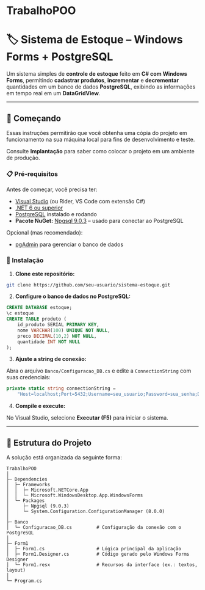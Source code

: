 # TrabalhoPOO
# 🏷️ Sistema de Estoque – Windows Forms + PostgreSQL

Um sistema simples de **controle de estoque** feito em **C# com Windows Forms**, permitindo **cadastrar produtos**, **incrementar** e **decrementar** quantidades em um banco de dados **PostgreSQL**, 
exibindo as informações em tempo real em um **DataGridView**.

---

## 🚀 Começando

Essas instruções permitirão que você obtenha uma cópia do projeto em funcionamento na sua máquina local para fins de desenvolvimento e teste.

Consulte **Implantação** para saber como colocar o projeto em um ambiente de produção.

### 📋 Pré-requisitos

Antes de começar, você precisa ter:

* [Visual Studio](https://visualstudio.microsoft.com/) (ou Rider, VS Code com extensão C#)  
* [.NET 6 ou superior](https://dotnet.microsoft.com/en-us/download)  
* [PostgreSQL](https://www.postgresql.org/download/) instalado e rodando  
* **Pacote NuGet:** [Npgsql 9.0.3](https://www.nuget.org/packages/Npgsql/) – usado para conectar ao PostgreSQL  

Opcional (mas recomendado):

* [pgAdmin](https://www.pgadmin.org/) para gerenciar o banco de dados

### 🔧 Instalação

1. **Clone este repositório:**

```bash
git clone https://github.com/seu-usuario/sistema-estoque.git
```

2. **Configure o banco de dados no PostgreSQL:**

```sql
CREATE DATABASE estoque;
\c estoque
CREATE TABLE produto (
    id_produto SERIAL PRIMARY KEY,
    nome VARCHAR(100) UNIQUE NOT NULL,
    preco DECIMAL(10,2) NOT NULL,
    quantidade INT NOT NULL
);
```

3. **Ajuste a string de conexão:**

Abra o arquivo `Banco/Configuracao_DB.cs` e edite a `ConnectionString` com suas credenciais:

```csharp
private static string connectionString =
    "Host=localhost;Port=5432;Username=seu_usuario;Password=sua_senha;Database=estoque";
```

4. **Compile e execute:**

No Visual Studio, selecione **Executar (F5)** para iniciar o sistema.

---

## 📂 Estrutura do Projeto

A solução está organizada da seguinte forma:

```
TrabalhoPOO
│
├─ Dependencies
│  ├─ Frameworks
│  │  ├─ Microsoft.NETCore.App
│  │  └─ Microsoft.WindowsDesktop.App.WindowsForms
│  └─ Packages
│     ├─ Npgsql (9.0.3)
│     └─ System.Configuration.ConfigurationManager (8.0.0)
│
├─ Banco
│  └─ Configuracao_DB.cs         # Configuração da conexão com o PostgreSQL
│
├─ Form1
│  ├─ Form1.cs                   # Lógica principal da aplicação
│  ├─ Form1.Designer.cs          # Código gerado pelo Windows Forms Designer
│  └─ Form1.resx                 # Recursos da interface (ex.: textos, layout)
│
└─ Program.cs
```
 
